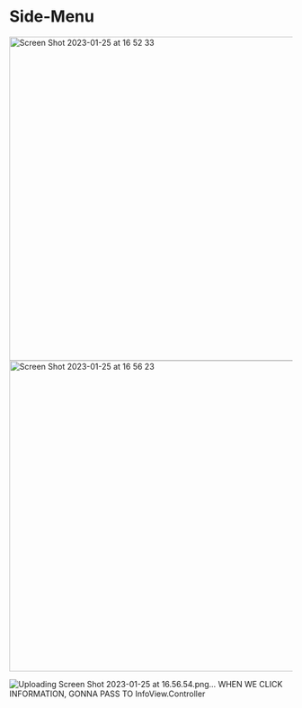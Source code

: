 # Side-Menu


<img width="576" alt="Screen Shot 2023-01-25 at 16 52 33" src="https://user-images.githubusercontent.com/44659181/214533132-0459ce7b-198c-4a4f-b7fe-509f0e1b7c47.png">


<img width="553" alt="Screen Shot 2023-01-25 at 16 56 23" src="https://user-images.githubusercontent.com/44659181/214533237-42490721-62e8-4dfb-b0dd-b0fbb60b87de.png">


![Uploading Screen Shot 2023-01-25 at 16.56.54.png…]()
WHEN WE CLICK INFORMATION, GONNA PASS TO InfoView.Controller
